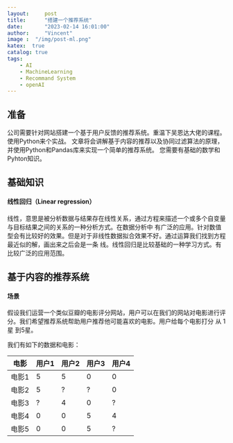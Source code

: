 ```yaml
---
layout:     post
title:      "搭建一个推荐系统"
date:       "2023-02-14 16:01:00"
author:     "Vincent"
image :  "/img/post-ml.png"
katex:  true
catalog: true
tags:
    - AI
    - MachineLearning
    - Recommand System
    - openAI
---
```


##  准备

公司需要针对网站搭建一个基于用户反馈的推荐系统。重温下吴恩达大佬的课程。使用Python来个实战。
文章将会讲解基于内容的推荐以及协同过滤算法的原理，并使用Python和Pandas库来实现一个简单的推荐系统。
您需要有基础的数学和Pyhton知识。

## 基础知识

#### 线性回归（Linear regression）

线性，意思是被分析数据与结果存在线性关系，通过方程来描述一个或多个自变量与目标结果之间的关系的一种分析方式。在数据分析中
有广泛的应用。针对数值型会有比较好的效果。但是对于非线性数据拟合效果不好。通过运算我们找到方程最近似的解，画出来之后会是一条
线。线性回归是比较基础的一种学习方式。有比较广泛的应用范围。





##  基于内容的推荐系统

####  场景

假设我们运营一个类似豆瓣的电影评分网站，用户可以在我们的网站对电影进行评分。我们希望推荐系统帮助用户推荐他可能喜欢的电影。用户给每个电影打分 从 1星 到5星。

我们有如下的数据和电影：

| 电影 | 用户1 |用户2|用户3|用户4|
| --- | --- | --- | --- |--- |
| 电影1 |  5  |  5 | 0 | 0 |
| 电影2 |  5 |  ? | ?  | 0  |
| 电影3 |  ?  | 4  |  0 |  ? |
| 电影4 |  0  |  0 |  5 | 4  |
| 电影5 |  0 |  0 |  5 | ?  |

















